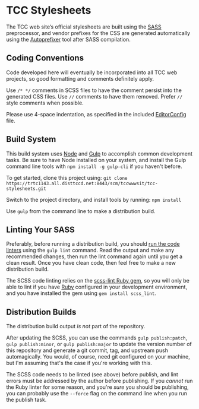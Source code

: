 # TCC Stylesheets

The TCC web site’s official stylesheets are built using the [SASS](http://sass-lang.com) preprocessor, and vendor prefixes for the CSS are generated automatically using the [Autoprefixer](https://github.com/postcss/autoprefixer) tool after SASS compilation.

## Coding Conventions

Code developed here will eventually be incorporated into all TCC web projects, so good formatting and comments definitely apply.

Use `/* */` comments in SCSS files to have the comment persist into the generated CSS files. Use `//` comments to have them removed. Prefer `//` style comments when possible.

Please use 4-space indentation, as specified in the included [EditorConfig]() file.

## Build System

This build system uses [Node](https://www.nodejs.org) and [Gulp](http://gulpjs.com) to accomplish common development tasks. Be sure to have Node installed on your system, and install the Gulp command line tools with `npm install -g gulp-cli` if you haven't before.

To get started, clone this project using:
`git clone https://trtc1143.all.disttccd.net:8443/scm/tccwwwsit/tcc-stylesheets.git`

Switch to the project directory, and install tools by running:
`npm install`

Use `gulp` from the command line to make a distribution build.

## Linting Your SASS

Preferably, before running a distribution build, you should [run the code linters](http://stackoverflow.com/questions/8503559/what-is-linting) using the `gulp lint` command. Read the output and make any recommended changes, then run the lint command again until you get a clean result. Once you have clean code, then feel free to make a new distribution build.

The SCSS code linting relies on the [scss-lint Ruby gem](https://github.com/brigade/scss-lint), so you will only be able to lint if you have [Ruby](https://www.ruby-lang.org/en/) configured in your development environment, and you have installed the gem using `gem install scss_lint`.

## Distribution Builds

The distribution build output *is not* part of the repository.

After updating the SCSS, you can use the commands `gulp publish:patch`, `gulp publish:minor`, or `gulp publish:major` to update the version number of this repository and generate a git commit, tag, and upstream push automagically. You would, of course, need git configured on your machine, but I'm assuming that's the case if you're working with this.

The SCSS code needs to be linted (see above) before publish, and lint errors must be addressed by the author before publishing. If you *cannot* run the Ruby linter for some reason, and you're *sure* you should be publishing, you can probably use the `--force` flag on the command line when you run the publish task.
